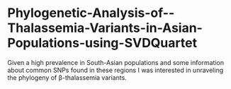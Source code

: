 # Phylogenetic-Analysis-of--Thalassemia-Variants-in-Asian-Populations-using-SVDQuartet
Given a high prevalence in South-Asian populations and some information about common SNPs found in these regions I was interested in unraveling the phylogeny of β-thalassemia variants.
